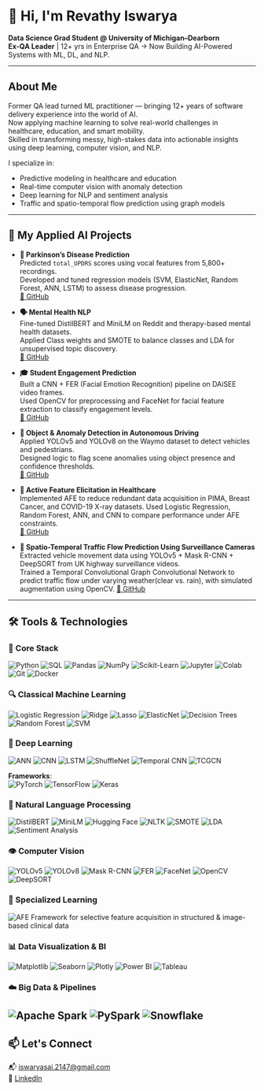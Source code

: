 
# 👋 Hi, I'm Revathy Iswarya

**Data Science Grad Student @ University of Michigan–Dearborn**  
**Ex-QA Leader** | 12+ yrs in Enterprise QA → Now Building AI-Powered Systems with ML, DL, and NLP.

---

## About Me
Former QA lead turned ML practitioner — bringing 12+ years of software delivery experience into the world of AI.  
Now applying machine learning to solve real-world challenges in healthcare, education, and smart mobility.  
Skilled in transforming messy, high-stakes data into actionable insights using deep learning, computer vision, and NLP.

I specialize in:
- Predictive modeling in healthcare and education  
- Real-time computer vision with anomaly detection  
- Deep learning for NLP and sentiment analysis  
- Traffic and spatio-temporal flow prediction using graph models

---

## 🚀 My Applied AI Projects

- **🧬 Parkinson’s Disease Prediction**  
  Predicted `total_UPDRS` scores using vocal features from 5,800+ recordings.  
  Developed and tuned regression models (SVM, ElasticNet, Random Forest, ANN, LSTM) to assess disease progression.  
  [🔗 GitHub](https://github.com/Ishugit21/Parkinsons-Disease-Prediction)

- **🗣️ Mental Health NLP**  
  Fine-tuned DistilBERT and MiniLM on Reddit and therapy-based mental health datasets.  
  Applied Class weights and SMOTE to balance classes and LDA for unsupervised topic discovery.    
  [🔗 GitHub](https://github.com/Ishugit21/Sentiment-Analysis)

- **🎓 Student Engagement Prediction**  
  Built a CNN + FER (Facial Emotion Recognition) pipeline on DAiSEE video frames.  
  Used OpenCV for preprocessing and FaceNet for facial feature extraction to classify engagement levels.            
  [🔗 GitHub](https://github.com/Ishugit21/Student-Engagement-Prediction)

- **🚗 Object & Anomaly Detection in Autonomous Driving**  
  Applied YOLOv5 and YOLOv8 on the Waymo dataset to detect vehicles and pedestrians.  
  Designed logic to flag scene anomalies using object presence and confidence thresholds.             
  [🔗 GitHub](https://github.com/Ishugit21/Objection-detection-and-tracking)

- **🧪 Active Feature Elicitation in Healthcare**  
  Implemented AFE to reduce redundant data acquisition in PIMA, Breast Cancer, and COVID-19 X-ray datasets.
  Used Logistic Regression, Random Forest, ANN, and CNN to compare performance under AFE constraints.  
  [🔗 GitHub](https://github.com/Ishugit21/Active-Feature-Elicitation)

- **🚦 Spatio-Temporal Traffic Flow Prediction Using Surveillance Cameras**  
  Extracted vehicle movement data using YOLOv5 + Mask R-CNN + DeepSORT from UK highway surveillance videos.  
  Trained a Temporal Convolutional Graph Convolutional Network to predict traffic flow under varying weather(clear vs. rain), with simulated augmentation using OpenCV.
  [🔗 GitHub](https://github.com/Ishugit21/Traffic-flow-prediction)

---

## 🛠️ Tools & Technologies

### 📌 Core Stack  
![Python](https://img.shields.io/badge/Python-3670A0?style=flat-square&logo=python&logoColor=white)
![SQL](https://img.shields.io/badge/SQL-005C84?style=flat-square&logo=sqlite&logoColor=white)
![Pandas](https://img.shields.io/badge/Pandas-150458?style=flat-square&logo=pandas&logoColor=white)
![NumPy](https://img.shields.io/badge/Numpy-013243?style=flat-square&logo=numpy&logoColor=white)
![Scikit-Learn](https://img.shields.io/badge/Scikit--Learn-F7931E?style=flat-square&logo=scikit-learn&logoColor=white)
![Jupyter](https://img.shields.io/badge/Jupyter-F37626?style=flat-square&logo=jupyter&logoColor=white)
![Colab](https://img.shields.io/badge/Google_Colab-F9AB00?style=flat-square&logo=googlecolab&logoColor=white)
![Git](https://img.shields.io/badge/Git-F05032?style=flat-square&logo=git&logoColor=white)
![Docker](https://img.shields.io/badge/Docker-2496ED?style=flat-square&logo=docker&logoColor=white)

### 🔍 Classical Machine Learning  
![Logistic Regression](https://img.shields.io/badge/Logistic%20Regression-blue?style=flat-square)
![Ridge](https://img.shields.io/badge/Ridge-orange?style=flat-square)
![Lasso](https://img.shields.io/badge/Lasso-orange?style=flat-square)
![ElasticNet](https://img.shields.io/badge/ElasticNet-teal?style=flat-square)
![Decision Trees](https://img.shields.io/badge/Decision%20Trees-green?style=flat-square)
![Random Forest](https://img.shields.io/badge/Random%20Forest-darkgreen?style=flat-square)
![SVM](https://img.shields.io/badge/SVM-black?style=flat-square)

### 🤖 Deep Learning  
![ANN](https://img.shields.io/badge/ANN-27338e?style=flat-square&logoColor=white)
![CNN](https://img.shields.io/badge/CNN-0059b3?style=flat-square&logoColor=white)
![LSTM](https://img.shields.io/badge/LSTM-4caf50?style=flat-square&logoColor=white)
![ShuffleNet](https://img.shields.io/badge/ShuffleNet-ff9800?style=flat-square&logoColor=white)
![Temporal CNN](https://img.shields.io/badge/Temporal%20CNN-9c27b0?style=flat-square&logoColor=white)
![TCGCN](https://img.shields.io/badge/TCGCN-607d8b?style=flat-square&logoColor=white)

**Frameworks**:  
![PyTorch](https://img.shields.io/badge/PyTorch-EE4C2C?style=flat-square&logo=pytorch&logoColor=white)
![TensorFlow](https://img.shields.io/badge/TensorFlow-FF6F00?style=flat-square&logo=tensorflow&logoColor=white)
![Keras](https://img.shields.io/badge/Keras-D00000?style=flat-square&logo=keras&logoColor=white)

### 💬 Natural Language Processing
![DistilBERT](https://img.shields.io/badge/DistilBERT-4A90E2?style=flat-square)
![MiniLM](https://img.shields.io/badge/MiniLM-8e44ad?style=flat-square)
![Hugging Face](https://img.shields.io/badge/HuggingFace-FFD21F?style=flat-square&logo=huggingface&logoColor=black)
![NLTK](https://img.shields.io/badge/NLTK-0277BD?style=flat-square)
![SMOTE](https://img.shields.io/badge/SMOTE-6D4C41?style=flat-square)
![LDA](https://img.shields.io/badge/LDA-2E7D32?style=flat-square)
![Sentiment Analysis](https://img.shields.io/badge/Sentiment%20Analysis-F06292?style=flat-square)

### 👁️ Computer Vision
![YOLOv5](https://img.shields.io/badge/YOLOv5-000000?style=flat-square)
![YOLOv8](https://img.shields.io/badge/YOLOv8-212121?style=flat-square)
![Mask R-CNN](https://img.shields.io/badge/Mask%20R--CNN-00796B?style=flat-square)
![FER](https://img.shields.io/badge/FER-0097A7?style=flat-square)
![FaceNet](https://img.shields.io/badge/FaceNet-00695C?style=flat-square)
![OpenCV](https://img.shields.io/badge/OpenCV-5C2D91?style=flat-square&logo=opencv&logoColor=white)
![DeepSORT](https://img.shields.io/badge/DeepSORT-455A64?style=flat-square)

### 🧠 Specialized Learning
![AFE](https://img.shields.io/badge/Active%20Feature%20Elicitation-6A1B9A?style=flat-square)
Framework for selective feature acquisition in structured & image-based clinical data

### 📊 Data Visualization & BI
![Matplotlib](https://img.shields.io/badge/Matplotlib-11557C?style=flat-square)
![Seaborn](https://img.shields.io/badge/Seaborn-2E4053?style=flat-square)
![Plotly](https://img.shields.io/badge/Plotly-3F4F75?style=flat-square)
![Power BI](https://img.shields.io/badge/PowerBI-F2C811?style=flat-square&logo=powerbi&logoColor=black)
![Tableau](https://img.shields.io/badge/Tableau-E97627?style=flat-square&logo=tableau&logoColor=white)

### ☁️ Big Data & Pipelines
![Apache Spark](https://img.shields.io/badge/Apache%20Spark-E25A1C?style=flat-square&logo=apachespark&logoColor=white)
![PySpark](https://img.shields.io/badge/PySpark-FF7043?style=flat-square)
![Snowflake](https://img.shields.io/badge/Snowflake-56B9EB?style=flat-square&logo=snowflake&logoColor=white)
---

## 📫 Let's Connect
📬 iswaryasai.2147@gmail.com  
🔗 [LinkedIn](https://www.linkedin.com/in/revathy-iswarya-sekaran-b53b2a226/)
